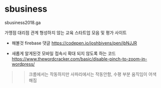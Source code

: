 # sbusiness
sbusiness2018.ga 

가맹점 대리점 관계 형성하지 않는 교육 스타트업 모음 및 평가 사이트

+ 해볼것
firebase 댓글
https://codepen.io/joshbivens/pen/jbNJJR

+ 새롭게 알게된것
모바일 접속시 확대 되지 않도록 하는 코드
https://www.thewordcracker.com/basic/disable-pinch-to-zoom-in-wordpress/

>> 크롬에서는 작동하지만 사파리에서는 작동안함, 수평 부분 움직임이 어색해짐
